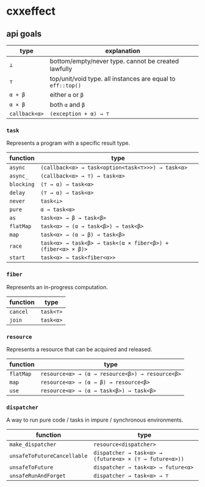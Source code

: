 # cxxeffect

## api goals

| type          | explanation                                                 |
|---------------|-------------------------------------------------------------|
| `⊥`           | bottom/empty/never type. cannot be created lawfully         |
| `⊤`           | top/unit/void type. all instances are equal to `eff::top()` |
| `α + β`       | either `α` or `β`                                           |
| `α × β`       | both `α` and `β`                                            |
| `callback<α>` | `(exception + α) → ⊤`                                       |

### `task`

Represents a program with a specific result type.

| function   | type                                                        |
|------------|-------------------------------------------------------------|
| `async`    | `(callback<α> → task<option<task<⊤>>>) → task<α>`           |
| `async_`   | `(callback<α> → ⊤) → task<α>`                               |
| `blocking` | `(⊤ → α) → task<α>`                                         |
| `delay`    | `(⊤ → α) → task<α>`                                         |
| `never`    | `task<⊥>`                                                   |
| `pure`     | `α → task<α>`                                               |
| `as`       | `task<α> → β → task<β>`                                     |
| `flatMap`  | `task<α> → (α → task<β>) → task<β>`                         |
| `map`      | `task<α> → (α → β) → task<β>`                               |
| `race`     | `task<α> → task<β> → task<(α × fiber<β>) + (fiber<α> × β)>` |
| `start`    | `task<α> → task<fiber<α>>`                                  |

### `fiber`

Represents an in-progress computation.

| function | type      |
|----------|-----------|
| `cancel` | `task<⊤>` |
| `join`   | `task<α>` |

### `resource`

Represents a resource that can be acquired and released.

| function  | type                                            |
|-----------|-------------------------------------------------|
| `flatMap` | `resource<α> → (α → resource<β>) → resource<β>` |
| `map`     | `resource<α> → (α → β) → resource<β>`           |
| `use`     | `resource<α> → (α → task<β>) → task<β>`         |

### `dispatcher`

A way to run pure code / tasks in impure / synchronous environments.

| function                    | type                                                   |
|-----------------------------|--------------------------------------------------------|
| `make_dispatcher`           | `resource<dispatcher>`                                 |
| `unsafeToFutureCancellable` | `dispatcher → task<α> → (future<α> × (⊤ → future<α>))` |
| `unsafeToFuture`            | `dispatcher → task<α> → future<α>`                     |
| `unsafeRunAndForget`        | `dispatcher → task<α> → ⊤`                             |
